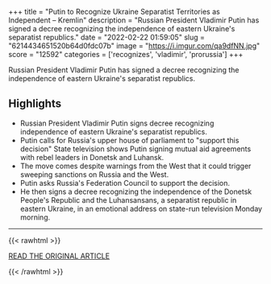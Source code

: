 +++
title = "Putin to Recognize Ukraine Separatist Territories as Independent – Kremlin"
description = "Russian President Vladimir Putin has signed a decree recognizing the independence of eastern Ukraine's separatist republics."
date = "2022-02-22 01:59:05"
slug = "6214434651520b64d0fdc07b"
image = "https://i.imgur.com/qa9dfNN.jpg"
score = "12592"
categories = ['recognizes', 'vladimir', 'prorussia']
+++

Russian President Vladimir Putin has signed a decree recognizing the independence of eastern Ukraine's separatist republics.

## Highlights

- Russian President Vladimir Putin signs decree recognizing independence of eastern Ukraine's separatist republics.
- Putin calls for Russia's upper house of parliament to "support this decision" State television shows Putin signing mutual aid agreements with rebel leaders in Donetsk and Luhansk.
- The move comes despite warnings from the West that it could trigger sweeping sanctions on Russia and the West.
- Putin asks Russia's Federation Council to support the decision.
- He then signs a decree recognizing the independence of the Donetsk People's Republic and the Luhansansans, a separatist republic in eastern Ukraine, in an emotional address on state-run television Monday morning.

---

{{< rawhtml >}}
  <p class="article-category">
    <a target="_blank" href="https://www.themoscowtimes.com/2022/02/21/putin-to-recognize-ukraine-separatist-territories-as-independent-kremlin-a76498">READ THE ORIGINAL ARTICLE</a>
  </p>
{{< /rawhtml >}}

